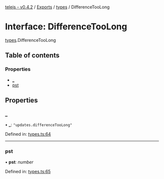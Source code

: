 [telejs - v0.4.2](../README.md) / [Exports](../modules.md) / [types](../modules/types.md) / DifferenceTooLong

# Interface: DifferenceTooLong

[types](../modules/types.md).DifferenceTooLong

## Table of contents

### Properties

- [\_](types.differencetoolong.md#_)
- [pst](types.differencetoolong.md#pst)

## Properties

### \_

• **\_**: ``"updates.differenceTooLong"``

Defined in: [types.ts:64](https://github.com/telejs/telejs/blob/64a8dcf/src/types.ts#L64)

___

### pst

• **pst**: *number*

Defined in: [types.ts:65](https://github.com/telejs/telejs/blob/64a8dcf/src/types.ts#L65)
